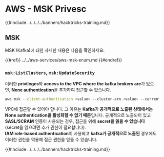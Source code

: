 # AWS - MSK Privesc

{{#include ../../../../banners/hacktricks-training.md}}

## MSK

MSK (Kafka)에 대한 자세한 내용은 다음을 확인하세요:

{{#ref}}
../../aws-services/aws-msk-enum.md
{{#endref}}

### `msk:ListClusters`, `msk:UpdateSecurity`

이러한 **privileges**와 **access to the VPC where the kafka brokers are**가 있으면, **None authentication**을 추가하여 접근할 수 있습니다.
```bash
aws msk --client-authentication <value> --cluster-arn <value> --current-version <value>
```
VPC에 접근할 수 있어야 합니다. 그 이유는 **Kafka가 공개적으로 노출된 상태에서는 None authentication을 활성화할 수 없기 때문**입니다. 공개적으로 노출되어 있고 **SASL/SCRAM** 인증이 사용되는 경우, 접근을 위해 **secret을 읽을 수 있습니다**(secret을 읽으려면 추가 권한이 필요합니다).\
**IAM role-based authentication**이 사용되고 **kafka가 공개적으로 노출된** 경우에도 이러한 권한을 악용해 접근 권한을 얻을 수 있습니다.

{{#include ../../../../banners/hacktricks-training.md}}
